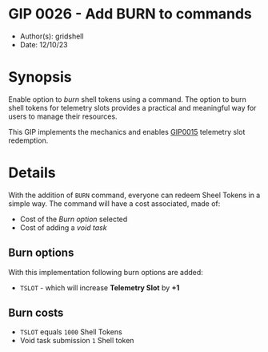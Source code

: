 # GIP 0026 - Add BURN to commands
- Author(s): gridshell
- Date: 12/10/23

# Synopsis
Enable option to _burn_ shell tokens using a command.
The option to burn shell tokens for telemetry slots provides a practical and meaningful way for users to manage their resources.

This GIP implements the mechanics and enables [GIP0015](https://github.com/invpe/GridShell/blob/main/Documentation/GIP/0015-Shell2Telemetry.md) telemetry slot redemption.



# Details
With the addition of `BURN` command, everyone can redeem Sheel Tokens in a simple way. 
The command will have a cost associated, made of:

- Cost of the _Burn option_ selected
- Cost of adding a _void task_

## Burn options

With this implementation following burn options are added:

- `TSLOT` - which will increase **Telemetry Slot** by **+1**

## Burn costs

- `TSLOT` equals `1000` Shell Tokens
- Void task submission `1` Shell token

